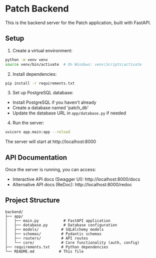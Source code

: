 # Patch Backend

This is the backend server for the Patch application, built with FastAPI.

## Setup

1. Create a virtual environment:
```bash
python -m venv venv
source venv/bin/activate  # On Windows: venv\Scripts\activate
```

2. Install dependencies:
```bash
pip install -r requirements.txt
```

3. Set up PostgreSQL database:
- Install PostgreSQL if you haven't already
- Create a database named 'patch_db'
- Update the database URL in `app/database.py` if needed

4. Run the server:
```bash
uvicorn app.main:app --reload
```

The server will start at http://localhost:8000

## API Documentation

Once the server is running, you can access:
- Interactive API docs (Swagger UI): http://localhost:8000/docs
- Alternative API docs (ReDoc): http://localhost:8000/redoc

## Project Structure

```
backend/
├── app/
│   ├── main.py           # FastAPI application
│   ├── database.py       # Database configuration
│   ├── models/          # SQLAlchemy models
│   ├── schemas/         # Pydantic schemas
│   ├── routers/         # API routes
│   └── core/            # Core functionality (auth, config)
├── requirements.txt     # Python dependencies
└── README.md           # This file
``` 